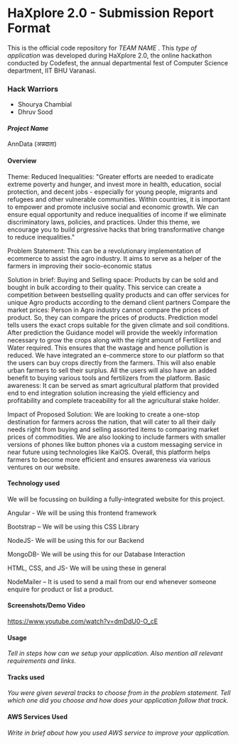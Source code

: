 # HaXplore 2.0 - Submission Report Format

This is the official code repository for _TEAM NAME_ . This _type of application_ was developed during HaXplore 2.0, 
the online hackathon conducted by Codefest, the annual departmental fest of Computer Science department, IIT BHU Varanasi.

### Hack Warriors

* Shourya Chambial
* Dhruv Sood


#### _Project Name_
AnnData (अन्नदाता)

#### Overview
Theme: Reduced Inequalities: "Greater efforts are needed to eradicate extreme poverty and hunger, and invest more in health, education, social protection, and decent jobs - especially for young people, migrants and refugees and other vulnerable communities. Within countries, it is important to empower and promote inclusive social and economic growth. We can ensure equal opportunity and reduce inequalities of income if we eliminate discriminatory laws, policies, and practices. Under this theme, we encourage you to build prgressive hacks that bring transformative change to reduce inequalities."

Problem Statement:
This can be a revolutionary implementation of ecommerce to assist the agro industry. It aims to serve as a helper of the farmers in improving their socio-economic status​

Solution in brief:
Buying and Selling space: Products by can be sold and bought in bulk according to their quality. This service can create a competition between bestselling quality products and can offer services for unique Agro products according to the demand client partners​
Compare the market prices: Person in Agro industry cannot compare the prices of product. So, they can compare the prices of products.​
Prediction model tells users the exact crops suitable for the given climate and soil conditions.​
After prediction the Guidance model will provide the weekly information necessary to grow the crops along with the right amount of Fertilizer and Water required. This ensures that the wastage and hence pollution is reduced.​
We have integrated an e-commerce store to our platform so that the users can buy crops directly from the farmers. This will also enable urban farmers to sell their surplus. All the users will also have an added benefit to buying various tools and fertilizers from the platform.​
Basic awareness: It can be served as smart agricultural platform that provided end to end integration solution increasing the yield efficiency and profitability and complete traceability for all the agricultural stake holder.​

Impact of Proposed Solution:
We are looking to create a one-stop destination for farmers across the nation, that will cater to all their daily needs right from buying and selling assorted items to comparing market prices of commodities. We are also looking to include farmers with smaller versions of phones like button phones via a custom messaging service in near future using technologies like KaiOS. Overall, this platform helps farmers to become more efficient and ensures awareness via various ventures on our website.


#### Technology used

We will be focussing on building a fully-integrated website for this project.

Angular - We will be using this frontend framework​

Bootstrap – We will be using this CSS Library​

NodeJS- We will be using this for our Backend​

MongoDB- We will be using this for our Database Interaction​

HTML, CSS, and JS- We will be using these in general​

NodeMailer – It is used to send a mail from our end whenever someone enquire for  product or list a product.​

#### Screenshots/Demo Video

https://www.youtube.com/watch?v=dmDdU0-O_cE

#### Usage

_Tell in steps how can we setup your application. Also mention all relevant requirements and links._

#### Tracks used

_You were given several tracks to choose from in the problem statement. Tell which one did you choose and how does your
application follow that track._

#### AWS Services Used

_Write in brief about how you used AWS service to improve your application._




